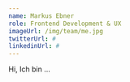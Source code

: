 ```yaml
---
name: Markus Ebner
role: Frontend Development & UX
imageUrl: /img/team/me.jpg
twitterUrl: #
linkedinUrl: #
---
```


Hi, Ich bin ...